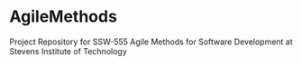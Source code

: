 # AgileMethods
Project Repository for SSW-555 Agile Methods for Software Development at Stevens Institute of Technology

